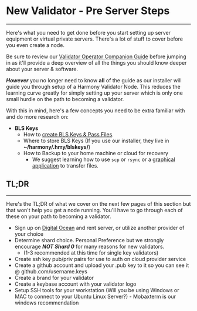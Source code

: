 # New Validator - Pre Server Steps
---
Here's what you need to get done before you start setting up server equipment or virtual private servers. There's a lot of stuff to cover before you even create a node. 

Be sure to review our [Validator Operator Companion Guide](https://guides.easynode.one) before jumping in as it'll provide a deep overview of all the things you should know deeper about your server & software. 

_**However**_ you no longer need to know **all** of the guide as our installer will guide you through setup of a Harmony Validator Node. This reduces the learning curve greatly for simply setting up your server which is only one small hurdle on the path to becoming a validator.

With this in mind, here's a few concepts you need to be extra familiar with and do more research on:

* **BLS Keys**
  * How to [create BLS Keys & Pass Files](https://docs.harmony.one/home/network/validators/node-setup/generating-a-bls-key).
  * Where to store BLS Keys \(If you use our installer, they live in **~/harmony/.hmy/blskeys/**\)
  * How to Backup to your home machine or cloud for recovery
    * We suggest learning how to use `scp` or `rsync` or a [graphical application](https://companion.easynode.one/before-node-setup/admin-tools) to transfer files.

## TL;DR
---
Here's the TL;DR of what we cover on the next few pages of this section but that won't help you get a node running. You'll have to go through each of these on your path to becoming a validator.

* Sign up on [Digital Ocean](https://m.do.co/c/b761e5fdd694) and rent server, or utilize another provider of your choice
* Determine shard choice. Personal Preference but we strongly encourage _**NOT Shard 0**_ for many reasons for new validators.
  * \(1-3 recommended at this time for single key validators\)
* Create ssh key pub/priv pairs for use to auth on cloud provider service
* Create a github account and upload your .pub key to it so you can see it @ github.com/username.keys
* Create a brand for your validator
* Create a keybase account with your validator logo
* Setup SSH tools for your workstation \(Will you be using Windows or MAC to connect to your Ubuntu Linux Server?\) - Mobaxterm is our windows recommendation

